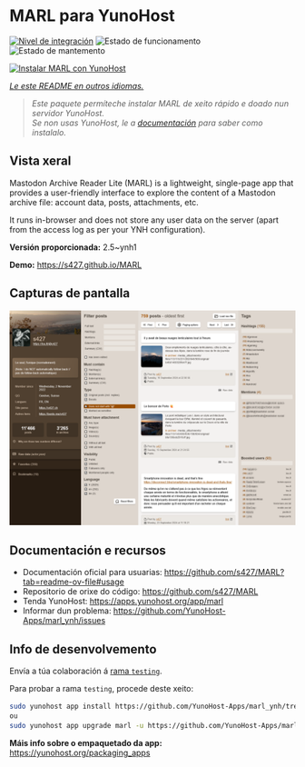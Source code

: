 <!--
NOTA: Este README foi creado automáticamente por <https://github.com/YunoHost/apps/tree/master/tools/readme_generator>
NON debe editarse manualmente.
-->

# MARL para YunoHost

[![Nivel de integración](https://apps.yunohost.org/badge/integration/marl)](https://ci-apps.yunohost.org/ci/apps/marl/)
![Estado de funcionamento](https://apps.yunohost.org/badge/state/marl)
![Estado de mantemento](https://apps.yunohost.org/badge/maintained/marl)

[![Instalar MARL con YunoHost](https://install-app.yunohost.org/install-with-yunohost.svg)](https://install-app.yunohost.org/?app=marl)

*[Le este README en outros idiomas.](./ALL_README.md)*

> *Este paquete permíteche instalar MARL de xeito rápido e doado nun servidor YunoHost.*  
> *Se non usas YunoHost, le a [documentación](https://yunohost.org/install) para saber como instalalo.*

## Vista xeral

Mastodon Archive Reader Lite (MARL) is a lightweight, single-page app that provides a user-friendly interface to explore the content of a Mastodon archive file: account data, posts, attachments, etc.

It runs in-browser and does not store any user data on the server (apart from the access log as per your YNH configuration).


**Versión proporcionada:** 2.5~ynh1

**Demo:** <https://s427.github.io/MARL>

## Capturas de pantalla

![Captura de pantalla de MARL](./doc/screenshots/marl_ynh.png)

## Documentación e recursos

- Documentación oficial para usuarias: <https://github.com/s427/MARL?tab=readme-ov-file#usage>
- Repositorio de orixe do código: <https://github.com/s427/MARL>
- Tenda YunoHost: <https://apps.yunohost.org/app/marl>
- Informar dun problema: <https://github.com/YunoHost-Apps/marl_ynh/issues>

## Info de desenvolvemento

Envía a túa colaboración á [rama `testing`](https://github.com/YunoHost-Apps/marl_ynh/tree/testing).

Para probar a rama `testing`, procede deste xeito:

```bash
sudo yunohost app install https://github.com/YunoHost-Apps/marl_ynh/tree/testing --debug
ou
sudo yunohost app upgrade marl -u https://github.com/YunoHost-Apps/marl_ynh/tree/testing --debug
```

**Máis info sobre o empaquetado da app:** <https://yunohost.org/packaging_apps>

